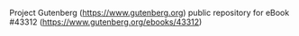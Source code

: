 Project Gutenberg (https://www.gutenberg.org) public repository for eBook #43312 (https://www.gutenberg.org/ebooks/43312)
